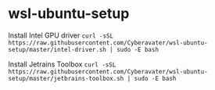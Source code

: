 # wsl-ubuntu-setup

Install Intel GPU driver
`curl -sSL https://raw.githubusercontent.com/Cyberavater/wsl-ubuntu-setup/master/intel-driver.sh | sudo -E bash`

Install Jetrains Toolbox
`curl -sSL https://raw.githubusercontent.com/Cyberavater/wsl-ubuntu-setup/master/jetbrains-toolbox.sh | sudo -E bash`

